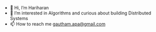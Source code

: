 - 👋 Hi, I’m Hariharan
- 👀 I’m interested in Algorithms and curious about building Distributed Systems
- 📫 How to reach me gautham.apa@gmail.com

<!---
gautham-apa/gautham-apa is a ✨ special ✨ repository because its `README.md` (this file) appears on your GitHub profile.
You can click the Preview link to take a look at your changes.
--->
